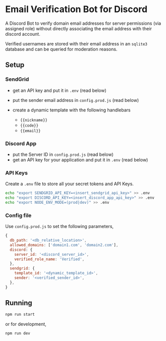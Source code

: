 # Email Verification Bot for Discord
A Discord Bot to verify domain email addresses for server permissions (via assigned role) without directly associating the email address with their discord account.

Verified usernames are stored with their email address in an `sqlite3` database and can be queried for moderation reasons.



## Setup

### SendGrid

- get an API key and put it in `.env`  (read below)
- put the sender email address in `config.prod.js` (read below)

- create a dynamic template with the following handlebars
  - `{{nickname}}`
  - `{{code}}`
  - `{{email}}`



### Discord App

- put the Server ID in `config.prod.js` (read below)
- get an API key for your application and put it in `.env` (read below)



### API Keys

Create a `.env` file to store all your secret tokens and API Keys.

```bash
echo "export SENDGRID_API_KEY=<insert_sendgrid_api_key>" >> .env
echo "export DISCORD_API_KEY=<insert_discord_app_api_key>" >> .env
echo "export NODE_ENV_MODE=(prod|dev)" >> .env
```



### Config file

Use `config.prod.js` to set the following parameters,

```js
{
  db_path: '<db_relative_location>',
  allowed_domains: ['domain1.com', 'domain2.com'],
  discord: {
    server_id: '<discord_server_id>',
    verified_role_name: 'Verified',
  },
  sendgrid: {
    template_id: '<dynamic_template_id>',
    sender: '<verified_sender_id>',
  },
}
```



## Running

```bash
npm run start
```

or for development,
```bash
npm run dev
```
